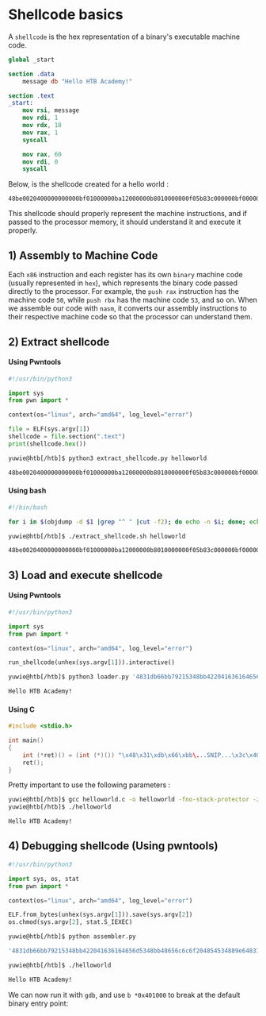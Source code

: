# Shellcode basics
A `shellcode` is the hex representation of a binary's executable machine code.

```nasm
global _start

section .data
    message db "Hello HTB Academy!"

section .text
_start:
    mov rsi, message
    mov rdi, 1
    mov rdx, 18
    mov rax, 1
    syscall

    mov rax, 60
    mov rdi, 0
    syscall
```

Below, is the shellcode created for a hello world :
```shellcode
48be0020400000000000bf01000000ba12000000b8010000000f05b83c000000bf000000000f05
```
This shellcode should properly represent the machine instructions, and if passed to the processor memory, it should understand it and execute it properly.

## 1) Assembly to Machine Code
Each `x86` instruction and each register has its own `binary` machine code (usually represented in `hex`), which represents the binary code passed directly to the processor.
For example, the `push rax` instruction has the machine code `50`, while `push rbx` has the machine code `53`, and so on. When we assemble our code with `nasm`, it converts our assembly instructions to their respective machine code so that the processor can understand them.

## 2) Extract shellcode 
#### Using Pwntools
```python
#!/usr/bin/python3

import sys
from pwn import *

context(os="linux", arch="amd64", log_level="error")

file = ELF(sys.argv[1])
shellcode = file.section(".text")
print(shellcode.hex())
```

```bash
yuwie@htb[/htb]$ python3 extract_shellcode.py helloworld

48be0020400000000000bf01000000ba12000000b8010000000f05b83c000000bf000000000f05
```

#### Using bash
```bash
#!/bin/bash

for i in $(objdump -d $1 |grep "^ " |cut -f2); do echo -n $i; done; echo;
```

```bash
yuwie@htb[/htb]$ ./extract_shellcode.sh helloworld

48be0020400000000000bf01000000ba12000000b8010000000f05b83c000000bf000000000f05
```

## 3) Load and execute shellcode 
#### Using Pwntools
```python
#!/usr/bin/python3

import sys
from pwn import *

context(os="linux", arch="amd64", log_level="error")

run_shellcode(unhex(sys.argv[1])).interactive()
```

```bash
yuwie@htb[/htb]$ python3 loader.py '4831db66bb79215348bb422041636164656d5348bb48656c6c6f204854534889e64831c0b0014831ff40b7014831d2b2120f054831c0043c4030ff0f05'

Hello HTB Academy!
```

#### Using C
```c
#include <stdio.h>

int main()
{
    int (*ret)() = (int (*)()) "\x48\x31\xdb\x66\xbb\...SNIP...\x3c\x40\x30\xff\x0f\x05";
    ret();
}
```

Pretty important to use the following parameters :
```bash
yuwie@htb[/htb]$ gcc helloworld.c -o helloworld -fno-stack-protector -z execstack -Wl,--omagic -g --static
yuwie@htb[/htb]$ ./helloworld

Hello HTB Academy!
```

## 4) Debugging shellcode (Using pwntools)
```python
#!/usr/bin/python3

import sys, os, stat
from pwn import *

context(os="linux", arch="amd64", log_level="error")

ELF.from_bytes(unhex(sys.argv[1])).save(sys.argv[2])
os.chmod(sys.argv[2], stat.S_IEXEC)
```

```bash
yuwie@htb[/htb]$ python assembler.py 

'4831db66bb79215348bb422041636164656d5348bb48656c6c6f204854534889e64831c0b0014831ff40b7014831d2b2120f054831c0043c4030ff0f05' 'helloworld'
```

```bash
yuwie@htb[/htb]$ ./helloworld

Hello HTB Academy!
```

We can now run it with `gdb`, and use `b *0x401000` to break at the default binary entry point: